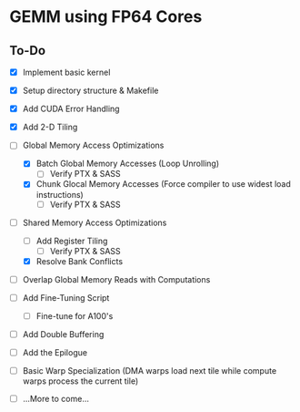 # GEMM using FP64 Cores

## To-Do

- [x] Implement basic kernel
- [x] Setup directory structure & Makefile
- [x] Add CUDA Error Handling
- [x] Add 2-D Tiling
- [ ] Global Memory Access Optimizations
  - [x] Batch Global Memory Accesses (Loop Unrolling)
    - [ ] Verify PTX & SASS
  - [x] Chunk Glocal Memory Accesses (Force compiler to use widest load instructions)
    - [ ] Verify PTX & SASS
- [ ] Shared Memory Access Optimizations
  - [ ] Add Register Tiling
    - [ ] Verify PTX & SASS
  - [x] Resolve Bank Conflicts
- [ ] Overlap Global Memory Reads with Computations
- [ ] Add Fine-Tuning Script
  - [ ] Fine-tune for A100's
- [ ] Add Double Buffering
- [ ] Add the Epilogue
- [ ] Basic Warp Specialization (DMA warps load next tile while compute warps process the current tile)
- [ ] ...More to come...

